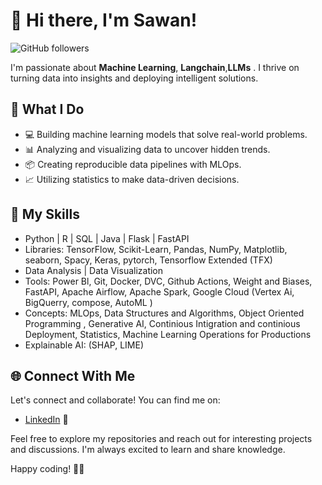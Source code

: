# 👋 Hi there, I'm Sawan!

![GitHub followers](https://img.shields.io/github/followers/sawanjr?label=Follow&style=social)

I'm passionate about **Machine Learning**, **Langchain**,**LLMs** . I thrive on turning data into insights and deploying intelligent solutions.

## 🚀 What I Do

- 💻 Building machine learning models that solve real-world problems.
- 📊 Analyzing and visualizing data to uncover hidden trends.
- 📦 Creating reproducible data pipelines with MLOps.
- 📈 Utilizing statistics to make data-driven decisions.

## 🌱 My Skills

- Python | R | SQL | Java | Flask | FastAPI
- Libraries: TensorFlow, Scikit-Learn, Pandas, NumPy, Matplotlib, seaborn, Spacy, Keras, pytorch, Tensorflow Extended (TFX)
- Data Analysis | Data Visualization
- Tools: Power Bl, Git, Docker, DVC, Github Actions, Weight and Biases, FastAPI, Apache Airflow, Apache Spark, Google Cloud (Vertex Ai, BigQuerry, compose, AutoML )
- Concepts: MLOps, Data Structures and Algorithms, Object Oriented Programming , Generative AI, Continious Intigration and continious Deployment, Statistics, Machine Learning Operations for Productions
- Explainable AI: (SHAP, LIME)
## 🌐 Connect With Me

Let's connect and collaborate! You can find me on:

- [LinkedIn](https://www.linkedin.com/in/sawan-kumar-bb8793243/) 💼

Feel free to explore my repositories and reach out for interesting projects and discussions. I'm always excited to learn and share knowledge.

Happy coding! 👨‍💻
